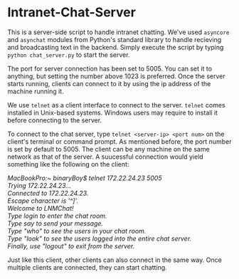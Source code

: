 # Intranet-Chat-Server
This is a server-side script to handle intranet chatting. We've used `asyncore` and `asynchat` modules from Python's standard library to handle recieving and broadcasting text in the backend. Simply execute the script by typing `python chat_server.py` to start the server. 

The port for server connection has been set to 5005. You can set it to anything, but setting the number above 1023 is preferred. Once the server starts running, clients can connect to it by using the ip address of the machine running it.

We use `telnet` as a client interface to connect to the server. `telnet` comes installed in Unix-based systems. Windows users may require to install it before connecting to the server.

To connect to the chat server, type `telnet <server-ip> <port num>` on the client's terminal or command prompt.  As mentioned before, the port number is set by default to 5005. The client can be any machine on the same network as that of the server. A suucessful connection would yield something like the following on the client:

*MacBookPro:~ binaryBoy$ telnet 172.22.24.23 5005<br />
Trying 172.22.24.23...<br />
Connected to 172.22.24.23.<br />
Escape character is '^]'.<br />
Welcome to LNMChat!<br />
Type login <name> to enter the chat room.<br />
Type say <message> to send your message.<br />
Type "who" to see the users in your chat room.<br />
Type "look" to see the users logged into the entire chat server.<br />
Finally, use "logout" to exit from the server.<br />*

Just like this client, other clients can also connect in the same way. Once multiple clients are connected, they can start chatting. 
